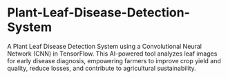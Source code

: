 # Plant-Leaf-Disease-Detection-System
A Plant Leaf Disease Detection System using a Convolutional Neural Network (CNN) in TensorFlow. This AI-powered tool analyzes leaf images for early disease diagnosis, empowering farmers to improve crop yield and quality, reduce losses, and contribute to agricultural sustainability.
